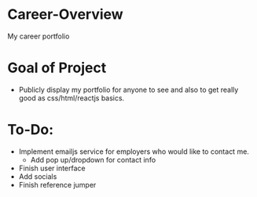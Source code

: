 # Career-Overview
My career portfolio

# Goal of Project
- Publicly display my portfolio for anyone to see and also to get really good as css/html/reactjs basics.

# To-Do:
- Implement emailjs service for employers who would like to contact me.
   - Add pop up/dropdown for contact info
- Finish user interface
- Add socials
- Finish reference jumper